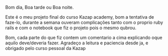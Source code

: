 Bom dia, Boa tarde ou Boa noite.

Este é o meu projeto final do curso Kazap academy, bom a tentativa de faze-lo, durante a semana 
ouveram complicações  tanto com o proprio ruby rails e com o notebook que fiz o projeto pois o mesmo qubrou.

Bom, cada parte do que fiz contem um comentario a cima explicando oque aquilo deve/deveria fazer.
Agradeço a leitura e paciencia desde ja, e obrigado pelo curso pessoal da Kazap
